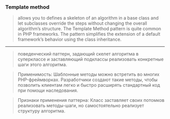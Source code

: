 ### Template method
> allows you to defines a skeleton of an algorithm in a base class and let subclasses override the steps without changing the overall algorithm’s structure. The Template Method pattern is quite common in PHP frameworks. The pattern simplifies the extension of a default framework’s behavior using the class inheritance.
---
> поведенческий паттерн, задающий скелет алгоритма в суперклассе и заставляющий подклассы реализовать конкретные шаги этого алгоритма.

> Применимость: Шаблонные методы можно встретить во многих PHP-фреймворках. Разработчики создают такие методы, чтобы позволить клиентам легко и быстро расширять стандартный код при помощи наследования.

> Признаки применения паттерна: Класс заставляет своих потомков реализовать методы-шаги, но самостоятельно реализует структуру алгоритма.